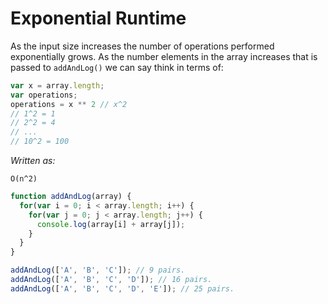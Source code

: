 # Exponential Runtime

As the input size increases the number of operations performed exponentially grows. As the number elements in the array increases that is passed to `addAndLog()` we can say think in terms of:
```javascript
var x = array.length;
var operations;
operations = x ** 2 // x^2
// 1^2 = 1
// 2^2 = 4
// ...
// 10^2 = 100
```
_Written as:_
```plaintext
O(n^2)
```
```javascript
function addAndLog(array) {
  for(var i = 0; i < array.length; i++) {
    for(var j = 0; j < array.length; j++) {
      console.log(array[i] + array[j]);
    }
  }
}

addAndLog(['A', 'B', 'C']); // 9 pairs.
addAndLog(['A', 'B', 'C', 'D']); // 16 pairs.
addAndLog(['A', 'B', 'C', 'D', 'E']); // 25 pairs.
```